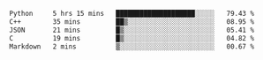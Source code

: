 <!--START_SECTION:waka-->

```txt
Python     5 hrs 15 mins   ████████████████████░░░░░   79.43 %
C++        35 mins         ██▒░░░░░░░░░░░░░░░░░░░░░░   08.95 %
JSON       21 mins         █▒░░░░░░░░░░░░░░░░░░░░░░░   05.41 %
C          19 mins         █▒░░░░░░░░░░░░░░░░░░░░░░░   04.82 %
Markdown   2 mins          ▒░░░░░░░░░░░░░░░░░░░░░░░░   00.67 %
```

<!--END_SECTION:waka-->

